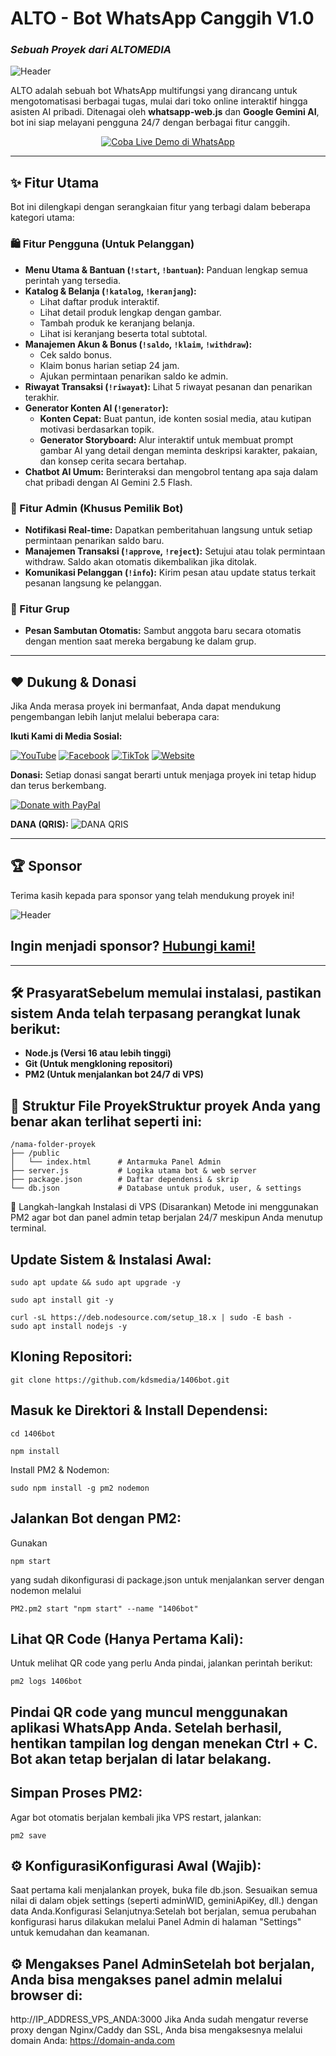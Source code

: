 # ALTO - Bot WhatsApp Canggih V1.0
### _Sebuah Proyek dari ALTOMEDIA_

![Header](https://blogger.googleusercontent.com/img/b/R29vZ2xl/AVvXsEgjH6ugvQY59wpkduNt1I5okR9uMHWahNn7yVfHaaU2-V4MjPgDnE2CRT-Dp0Omgwd83M60sL5fWvsOx7VLHzRdfOPObLzIZZaZJJxqI1IVcugWSlOaWVXrlByyBSBQZFrAEzyLyc90NbZpnEmiQpTNwU6gnvTj9wK-qfsqURUfOdYwcLRLP-jRZoSilVQ/s1024/ALTOMEDIA-6-8-2025.png) <!-- Ganti dengan URL gambar header Anda -->

ALTO adalah sebuah bot WhatsApp multifungsi yang dirancang untuk mengotomatisasi berbagai tugas, mulai dari toko online interaktif hingga asisten AI pribadi. Ditenagai oleh **whatsapp-web.js** dan **Google Gemini AI**, bot ini siap melayani pengguna 24/7 dengan berbagai fitur canggih.

<p align="center">
  <a href="https://wa.me/6283872543697?text=!start" target="_blank">
    <img src="https://img.shields.io/badge/Coba%20Live%20Demo-%2325D366.svg?style=for-the-badge&logo=WhatsApp&logoColor=white" alt="Coba Live Demo di WhatsApp"/>
  </a>
</p>
<p align="center">
  
</p>


---

## ✨ Fitur Utama

Bot ini dilengkapi dengan serangkaian fitur yang terbagi dalam beberapa kategori utama:

### 🛍️ Fitur Pengguna (Untuk Pelanggan)
* **Menu Utama & Bantuan (`!start`, `!bantuan`):** Panduan lengkap semua perintah yang tersedia.
* **Katalog & Belanja (`!katalog`, `!keranjang`):**
    * Lihat daftar produk interaktif.
    * Lihat detail produk lengkap dengan gambar.
    * Tambah produk ke keranjang belanja.
    * Lihat isi keranjang beserta total subtotal.
* **Manajemen Akun & Bonus (`!saldo`, `!klaim`, `!withdraw`):**
    * Cek saldo bonus.
    * Klaim bonus harian setiap 24 jam.
    * Ajukan permintaan penarikan saldo ke admin.
* **Riwayat Transaksi (`!riwayat`):** Lihat 5 riwayat pesanan dan penarikan terakhir.
* **Generator Konten AI (`!generator`):**
    * **Konten Cepat:** Buat pantun, ide konten sosial media, atau kutipan motivasi berdasarkan topik.
    * **Generator Storyboard:** Alur interaktif untuk membuat prompt gambar AI yang detail dengan meminta deskripsi karakter, pakaian, dan konsep cerita secara bertahap.
* **Chatbot AI Umum:** Berinteraksi dan mengobrol tentang apa saja dalam chat pribadi dengan AI Gemini 2.5 Flash.

### 👑 Fitur Admin (Khusus Pemilik Bot)
* **Notifikasi Real-time:** Dapatkan pemberitahuan langsung untuk setiap permintaan penarikan saldo baru.
* **Manajemen Transaksi (`!approve`, `!reject`):** Setujui atau tolak permintaan withdraw. Saldo akan otomatis dikembalikan jika ditolak.
* **Komunikasi Pelanggan (`!info`):** Kirim pesan atau update status terkait pesanan langsung ke pelanggan.

### 👥 Fitur Grup
* **Pesan Sambutan Otomatis:** Sambut anggota baru secara otomatis dengan mention saat mereka bergabung ke dalam grup.

---

## ❤️ Dukung & Donasi

Jika Anda merasa proyek ini bermanfaat, Anda dapat mendukung pengembangan lebih lanjut melalui beberapa cara:

**Ikuti Kami di Media Sosial:**
<p align="left">
  <a href="https://youtube.com/@sidhanie06" target="_blank"><img src="https://img.shields.io/badge/YouTube-%23FF0000.svg?style=for-the-badge&logo=YouTube&logoColor=white" alt="YouTube"/></a>
  <a href="https://facebook.com/sidhanie06" target="_blank"><img src="https://img.shields.io/badge/Facebook-%231877F2.svg?style=for-the-badge&logo=Facebook&logoColor=white" alt="Facebook"/></a>
  <a href="https://tiktok.com/@sidhanie" target="_blank"><img src="https://img.shields.io/badge/TikTok-%23000000.svg?style=for-the-badge&logo=tiktok&logoColor=white" alt="TikTok"/></a>
  <a href="https://sidhanie.my.id" target="_blank"><img src="https://img.shields.io/badge/Website-000000?style=for-the-badge&logo=world&logoColor=white" alt="Website"/></a>
</p>

**Donasi:**
Setiap donasi sangat berarti untuk menjaga proyek ini tetap hidup dan terus berkembang.

<a href="https://paypal.me/sidhanie" target="_blank">
  <img src="https://www.paypalobjects.com/en_US/i/btn/btn_donateCC_LG.gif" alt="Donate with PayPal" />
</a>

**DANA (QRIS):**
![DANA QRIS](https://blogger.googleusercontent.com/img/b/R29vZ2xl/AVvXsEgHwO_-Mp4mmE5tIQgvrs8ZzsUiKwMWROUa8XAMFdKpYGzqxAXR9ciCYRZ9LBt-i1ukxzhTVQw_mcKbCm5jzFe6vySjmowjplpTMJBwV5HVfETSH6WwqlWHY2BEn_rMJn4jXXRX5ylMRwDGPssCFolj5akwy1Ny-Y3_JHFQZK3Jdf4HzaFwuBRXqwcDVhI/s407/qris.jpg) <!-- Ganti dengan URL gambar QRIS DANA Anda -->

---

## 🏆 Sponsor

Terima kasih kepada para sponsor yang telah mendukung proyek ini!

![Header](https://blogger.googleusercontent.com/img/b/R29vZ2xl/AVvXsEgjH6ugvQY59wpkduNt1I5okR9uMHWahNn7yVfHaaU2-V4MjPgDnE2CRT-Dp0Omgwd83M60sL5fWvsOx7VLHzRdfOPObLzIZZaZJJxqI1IVcugWSlOaWVXrlByyBSBQZFrAEzyLyc90NbZpnEmiQpTNwU6gnvTj9wK-qfsqURUfOdYwcLRLP-jRZoSilVQ/s1024/ALTOMEDIA-6-8-2025.png) <!-- Ganti dengan URL gambar header Anda -->

## Ingin menjadi sponsor? [Hubungi kami!](mailto:altomediaindonesia@gmail.com)

---

## 🛠️ PrasyaratSebelum memulai instalasi, pastikan sistem Anda telah terpasang perangkat lunak berikut:
* **Node.js (Versi 16 atau lebih tinggi)**
* **Git (Untuk mengkloning repositori)**
* **PM2 (Untuk menjalankan bot 24/7 di VPS)**

## 📂 Struktur File ProyekStruktur proyek Anda yang benar akan terlihat seperti ini:
```
/nama-folder-proyek
├── /public
│   └── index.html      # Antarmuka Panel Admin
├── server.js           # Logika utama bot & web server
├── package.json        # Daftar dependensi & skrip
└── db.json             # Database untuk produk, user, & settings
```


🚀 Langkah-langkah Instalasi di VPS (Disarankan)
Metode ini menggunakan PM2 agar bot dan panel admin tetap berjalan 24/7 meskipun Anda menutup terminal.

## Update Sistem & Instalasi Awal:

```
sudo apt update && sudo apt upgrade -y
```
```
sudo apt install git -y
```
```
curl -sL https://deb.nodesource.com/setup_18.x | sudo -E bash -
sudo apt install nodejs -y
```

## Kloning Repositori:
```
git clone https://github.com/kdsmedia/1406bot.git
```

## Masuk ke Direktori & Install Dependensi:
```
cd 1406bot
```
```
npm install
```

Install PM2 & Nodemon:
```
sudo npm install -g pm2 nodemon
```
## Jalankan Bot dengan PM2:
Gunakan 
```
npm start
```
 yang sudah dikonfigurasi di package.json untuk menjalankan server dengan nodemon melalui 
```
PM2.pm2 start "npm start" --name "1406bot"
```

## Lihat QR Code (Hanya Pertama Kali):
Untuk melihat QR code yang perlu Anda pindai, jalankan perintah berikut:
```
pm2 logs 1406bot
```

## Pindai QR code yang muncul menggunakan aplikasi WhatsApp Anda. Setelah berhasil, hentikan tampilan log dengan menekan Ctrl + C. Bot akan tetap berjalan di latar belakang.
## Simpan Proses PM2:
Agar bot otomatis berjalan kembali jika VPS restart, jalankan: 
```
pm2 save
```

## ⚙️ KonfigurasiKonfigurasi Awal (Wajib):
Saat pertama kali menjalankan proyek, buka file db.json.
Sesuaikan semua nilai di dalam objek settings (seperti adminWID, geminiApiKey, dll.) dengan data Anda.Konfigurasi Selanjutnya:Setelah bot berjalan, semua perubahan konfigurasi harus dilakukan melalui Panel Admin di halaman "Settings" untuk kemudahan dan keamanan.

## ⚙️ Mengakses Panel AdminSetelah bot berjalan, Anda bisa mengakses panel admin melalui browser di:
http://IP_ADDRESS_VPS_ANDA:3000
Jika Anda sudah mengatur reverse proxy dengan Nginx/Caddy dan SSL, Anda bisa mengaksesnya melalui domain Anda:
https://domain-anda.com
